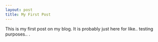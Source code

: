 ```yaml
---
layout: post
title: My First Post
---
```


This is my first post on my blog. It is probably just here for like.. testing purposes..
.
